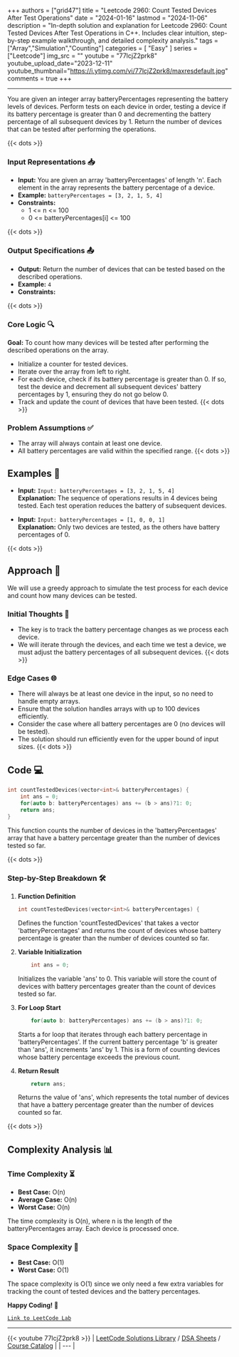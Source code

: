 
+++
authors = ["grid47"]
title = "Leetcode 2960: Count Tested Devices After Test Operations"
date = "2024-01-16"
lastmod = "2024-11-06"
description = "In-depth solution and explanation for Leetcode 2960: Count Tested Devices After Test Operations in C++. Includes clear intuition, step-by-step example walkthrough, and detailed complexity analysis."
tags = ["Array","Simulation","Counting"]
categories = [
    "Easy"
]
series = ["Leetcode"]
img_src = ""
youtube = "77lcjZ2prk8"
youtube_upload_date="2023-12-11"
youtube_thumbnail="https://i.ytimg.com/vi/77lcjZ2prk8/maxresdefault.jpg"
comments = true
+++



---
You are given an integer array batteryPercentages representing the battery levels of devices. Perform tests on each device in order, testing a device if its battery percentage is greater than 0 and decrementing the battery percentage of all subsequent devices by 1. Return the number of devices that can be tested after performing the operations.
<!--more-->
{{< dots >}}
### Input Representations 📥
- **Input:** You are given an array 'batteryPercentages' of length 'n'. Each element in the array represents the battery percentage of a device.
- **Example:** `batteryPercentages = [3, 2, 1, 5, 4]`
- **Constraints:**
	- 1 <= n <= 100
	- 0 <= batteryPercentages[i] <= 100

{{< dots >}}
### Output Specifications 📤
- **Output:** Return the number of devices that can be tested based on the described operations.
- **Example:** `4`
- **Constraints:**

{{< dots >}}
### Core Logic 🔍
**Goal:** To count how many devices will be tested after performing the described operations on the array.

- Initialize a counter for tested devices.
- Iterate over the array from left to right.
- For each device, check if its battery percentage is greater than 0. If so, test the device and decrement all subsequent devices' battery percentages by 1, ensuring they do not go below 0.
- Track and update the count of devices that have been tested.
{{< dots >}}
### Problem Assumptions ✅
- The array will always contain at least one device.
- All battery percentages are valid within the specified range.
{{< dots >}}
## Examples 🧩
- **Input:** `Input: batteryPercentages = [3, 2, 1, 5, 4]`  \
  **Explanation:** The sequence of operations results in 4 devices being tested. Each test operation reduces the battery of subsequent devices.

- **Input:** `Input: batteryPercentages = [1, 0, 0, 1]`  \
  **Explanation:** Only two devices are tested, as the others have battery percentages of 0.

{{< dots >}}
## Approach 🚀
We will use a greedy approach to simulate the test process for each device and count how many devices can be tested.

### Initial Thoughts 💭
- The key is to track the battery percentage changes as we process each device.
- We will iterate through the devices, and each time we test a device, we must adjust the battery percentages of all subsequent devices.
{{< dots >}}
### Edge Cases 🌐
- There will always be at least one device in the input, so no need to handle empty arrays.
- Ensure that the solution handles arrays with up to 100 devices efficiently.
- Consider the case where all battery percentages are 0 (no devices will be tested).
- The solution should run efficiently even for the upper bound of input sizes.
{{< dots >}}
## Code 💻
```cpp
int countTestedDevices(vector<int>& batteryPercentages) {
    int ans = 0;
    for(auto b: batteryPercentages) ans += (b > ans)?1: 0;
    return ans;
}
```

This function counts the number of devices in the 'batteryPercentages' array that have a battery percentage greater than the number of devices tested so far.

{{< dots >}}
### Step-by-Step Breakdown 🛠️
1. **Function Definition**
	```cpp
	int countTestedDevices(vector<int>& batteryPercentages) {
	```
	Defines the function 'countTestedDevices' that takes a vector 'batteryPercentages' and returns the count of devices whose battery percentage is greater than the number of devices counted so far.

2. **Variable Initialization**
	```cpp
	    int ans = 0;
	```
	Initializes the variable 'ans' to 0. This variable will store the count of devices with battery percentages greater than the count of devices tested so far.

3. **For Loop Start**
	```cpp
	    for(auto b: batteryPercentages) ans += (b > ans)?1: 0;
	```
	Starts a for loop that iterates through each battery percentage in 'batteryPercentages'. If the current battery percentage 'b' is greater than 'ans', it increments 'ans' by 1. This is a form of counting devices whose battery percentage exceeds the previous count.

4. **Return Result**
	```cpp
	    return ans;
	```
	Returns the value of 'ans', which represents the total number of devices that have a battery percentage greater than the number of devices counted so far.

{{< dots >}}
## Complexity Analysis 📊
### Time Complexity ⏳
- **Best Case:** O(n)
- **Average Case:** O(n)
- **Worst Case:** O(n)

The time complexity is O(n), where n is the length of the batteryPercentages array. Each device is processed once.

### Space Complexity 💾
- **Best Case:** O(1)
- **Worst Case:** O(1)

The space complexity is O(1) since we only need a few extra variables for tracking the count of tested devices and the battery percentages.

**Happy Coding! 🎉**


[`Link to LeetCode Lab`](https://leetcode.com/problems/count-tested-devices-after-test-operations/description/)

---
{{< youtube 77lcjZ2prk8 >}}
| [LeetCode Solutions Library](https://grid47.xyz/leetcode/) / [DSA Sheets](https://grid47.xyz/sheets/) / [Course Catalog](https://grid47.xyz/courses/) |
| --- |
